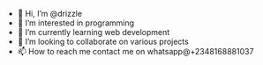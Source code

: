 - 👋 Hi, I’m @drizzle
- 👀 I’m interested in programming
- 🌱 I’m currently learning web development
- 💞️ I’m looking to collaborate on various projects
- 📫 How to reach me contact me on whatsapp@+2348168881037

<!---
drizzle/drizzle is a ✨ special ✨ repository because its `README.md` (this file) appears on your GitHub profile.
You can click the Preview link to take a look at your changes.
--->
